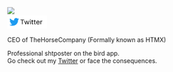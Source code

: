 <picture>
  <source
    srcset="https://github-readme-stats.vercel.app/api/top-langs?username=Dev-Siri&show_icons=true&theme=dark"
    media="(prefers-color-scheme: dark)"
    width="400"
  />
  <source
    srcset="https://github-readme-stats.vercel.app/api/top-langs?username=Dev-Siri&show_icons=true"
    media="(prefers-color-scheme: light), (prefers-color-scheme: no-preference)"
    width="400"
  />
  <img src="https://github-readme-stats.vercel.app/api/top-langs?username=Dev-Siri&show_icons=true" />
</picture> <br />
<a
  href="https://twitter.com/DevSiriTweets"
  aria-label="Dev-Siri (@DevSiriTweets) on Twitter">
  <img
    src="./images/twitter-btn.png"
    height="30"
    width="90"
  />
</a>
<p>CEO of TheHorseCompany (Formally known as HTMX)</p>
<p>
  Professional shtposter on the bird app. <br />
  Go check out my
  <a href="https://twitter.com/DevSiriTweets">Twitter</a>
  or face the consequences.
</p>